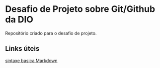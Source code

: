 #  Desafio de Projeto sobre Git/Github da DIO
Repositório criado para o desafio de projeto.

## Links úteis
[sintaxe basica Markdown](https://www.markdownguide.org/basic-syntax/)
